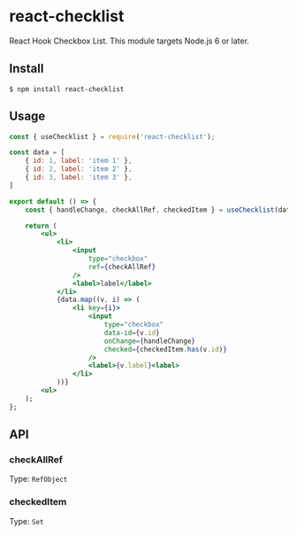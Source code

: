# react-checklist

React Hook Checkbox List. This module targets Node.js 6 or later.

## Install

```
$ npm install react-checklist
```

## Usage

```jsx
const { useChecklist } = require('react-checklist');

const data = [
	{ id: 1, label: 'item 1' },
	{ id: 2, label: 'item 2' },
	{ id: 3, label: 'item 3' },
]

export default () => {
	const { handleChange, checkAllRef, checkedItem } = useChecklist(data);

	return (
		<ul>
			<li>
				<input
					type="checkbox"
					ref={checkAllRef}
				/>
				<label>label</label>
			</li>
			{data.map((v, i) => (
				<li key={i}>
					<input
						type="checkbox"
						data-id={v.id}
						onChange={handleChange}
						checked={checkedItem.has(v.id)}
					/>
					<label>{v.label}<label>
				</li>
			))}
		<ul>
	);
};
```


## API

### checkAllRef

Type: `RefObject`

### checkedItem

Type: `Set`
